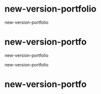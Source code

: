 # new-version-portfolio
new-version-portfolio

# new-version-portfo

new-version-portfolio


new-version-portfolio

# new-version-portfo

